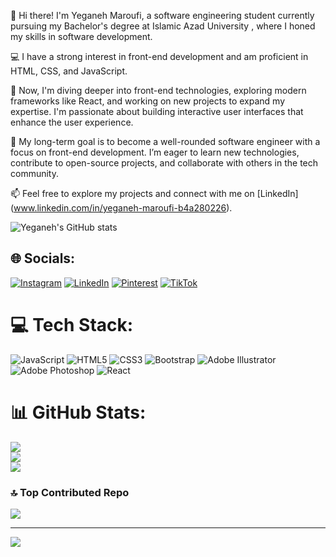 👋 Hi there! I'm Yeganeh Maroufi, a software engineering student currently pursuing my Bachelor's degree at Islamic Azad University , where I honed my skills in software development.

💻 I have a strong interest in front-end development and am proficient in HTML, CSS, and JavaScript.

🚀 Now, I'm diving deeper into front-end technologies, exploring modern frameworks like React, and working on new projects to expand my expertise. I'm passionate about building interactive user interfaces that enhance the user experience.

🎯 My long-term goal is to become a well-rounded software engineer with a focus on front-end development. I’m eager to learn new technologies, contribute to open-source projects, and collaborate with others in the tech community.

📫 Feel free to explore my projects and connect with me on [LinkedIn] (www.linkedin.com/in/yeganeh-maroufi-b4a280226).

![Yeganeh's GitHub stats](https://github-readme-stats.vercel.app/api?username=YeganehMaroufi&show_icons=true&theme=radical)


## 🌐 Socials:
[![Instagram](https://img.shields.io/badge/Instagram-%23E4405F.svg?logo=Instagram&logoColor=white)](https://instagram.com/Yeganeh_mrf) [![LinkedIn](https://img.shields.io/badge/LinkedIn-%230077B5.svg?logo=linkedin&logoColor=white)](https://linkedin.com/in/www.linkedin.com/in/yeganeh-maroufi-b4a280226) [![Pinterest](https://img.shields.io/badge/Pinterest-%23E60023.svg?logo=Pinterest&logoColor=white)](https://pinterest.com/Yeganeh_Maroufi) [![TikTok](https://img.shields.io/badge/TikTok-%23000000.svg?logo=TikTok&logoColor=white)](https://tiktok.com/@yegane.mrf) 

# 💻 Tech Stack:
![JavaScript](https://img.shields.io/badge/javascript-%23323330.svg?style=for-the-badge&logo=javascript&logoColor=%23F7DF1E) ![HTML5](https://img.shields.io/badge/html5-%23E34F26.svg?style=for-the-badge&logo=html5&logoColor=white) ![CSS3](https://img.shields.io/badge/css3-%231572B6.svg?style=for-the-badge&logo=css3&logoColor=white) ![Bootstrap](https://img.shields.io/badge/bootstrap-%238511FA.svg?style=for-the-badge&logo=bootstrap&logoColor=white) ![Adobe Illustrator](https://img.shields.io/badge/adobe%20illustrator-%23FF9A00.svg?style=for-the-badge&logo=adobe%20illustrator&logoColor=white) ![Adobe Photoshop](https://img.shields.io/badge/adobe%20photoshop-%2331A8FF.svg?style=for-the-badge&logo=adobe%20photoshop&logoColor=white) ![React](https://img.shields.io/badge/react-%2320232a.svg?style=for-the-badge&logo=react&logoColor=%2361DAFB)
# 📊 GitHub Stats:
![](https://github-readme-stats.vercel.app/api?username=YeganehMaroufi&theme=dark&hide_border=false&include_all_commits=false&count_private=false)<br/>
![](https://github-readme-streak-stats.herokuapp.com/?user=YeganehMaroufi&theme=dark&hide_border=false)<br/>
![](https://github-readme-stats.vercel.app/api/top-langs/?username=YeganehMaroufi&theme=dark&hide_border=false&include_all_commits=false&count_private=false&layout=compact)

### 🔝 Top Contributed Repo
![](https://github-contributor-stats.vercel.app/api?username=YeganehMaroufi&limit=5&theme=dracula&combine_all_yearly_contributions=true)

---
[![](https://visitcount.itsvg.in/api?id=YeganehMaroufi&icon=2&color=6)](https://visitcount.itsvg.in)

<!-- Proudly created with GPRM ( https://gprm.itsvg.in ) -->
